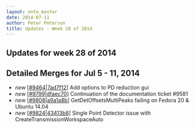 ```yaml
---
layout: onto_master
date: 2014-07-11
author: Peter Peterson
title: Updates - Week 28 of 2014
---
```

Updates for week 28 of 2014
---------------------------

Detailed Merges for Jul 5 - 11, 2014
------------------------------------
* *new* \[[#9464](http://trac.mantidproject.org/mantid/ticket/9464)\|[7ad7f12](https://github.com/mantidproject/mantid/commit/7ad7f124a53dc2441cce769fa86999c10ae2d1be)\] Add options to PD reduction gui
* *new* \[[#9799](http://trac.mantidproject.org/mantid/ticket/9799)\|[dfaec70](https://github.com/mantidproject/mantid/commit/dfaec7050157c227a25bcb0ec1774d6c4e85a010)\] Continuation of the documentation ticket #9581
* *new* \[[#9808](http://trac.mantidproject.org/mantid/ticket/9808)\|[a9a1a8b](https://github.com/mantidproject/mantid/commit/a9a1a8b84830129e9bb88c3f7ff7eddbbd0a872f)\] GetDetOffsetsMultiPeaks failing on Fedora 20 &amp; Ubuntu 14.04
* *new* \[[#9824](http://trac.mantidproject.org/mantid/ticket/9824)\|[43413b8](https://github.com/mantidproject/mantid/commit/43413b83fa5c3a6056ec9ffd3d31cee6bdf84568)\] Single Point Detector issue with CreateTransmissionWorkspaceAuto
